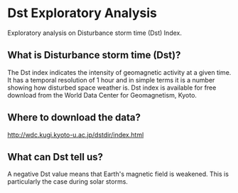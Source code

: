 # Dst Exploratory Analysis
Exploratory analysis on Disturbance storm time (Dst) Index.

## What is Disturbance storm time (Dst)?
The Dst index indicates the intensity of geomagnetic activity at a given time. It has a temporal resolution of 1 hour and in simple terms it is a number showing how disturbed space weather is. Dst index is available for free download from the World Data Center for Geomagnetism, Kyoto.

## Where to download the data?
http://wdc.kugi.kyoto-u.ac.jp/dstdir/index.html

## What can Dst tell us?
A negative Dst value means that Earth's magnetic field is weakened. This is particularly the case during solar storms.